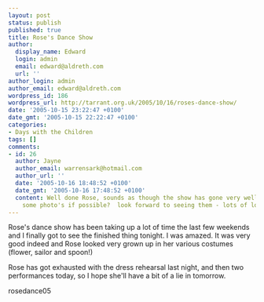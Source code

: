 ```yaml
---
layout: post
status: publish
published: true
title: Rose's Dance Show
author:
  display_name: Edward
  login: admin
  email: edward@aldreth.com
  url: ''
author_login: admin
author_email: edward@aldreth.com
wordpress_id: 186
wordpress_url: http://tarrant.org.uk/2005/10/16/roses-dance-show/
date: '2005-10-15 23:22:47 +0100'
date_gmt: '2005-10-15 22:22:47 +0100'
categories:
- Days with the Children
tags: []
comments:
- id: 26
  author: Jayne
  author_email: warrensark@hotmail.com
  author_url: ''
  date: '2005-10-16 18:48:52 +0100'
  date_gmt: '2005-10-16 17:48:52 +0100'
  content: Well done Rose, sounds as though the show has gone very well - can we have
    some photo's if possible?  look forward to seeing them - lots of love to you all
---
```


Rose\'s dance show has been taking up a lot of time the last few
weekends and I finally got to see the finished thing tonight. I was
amazed. It was very good indeed and Rose looked very grown up in her
various costumes (flower, sailor and spoon!)

Rose has got exhausted with the dress rehearsal last night, and then two
performances today, so I hope she\'ll have a bit of a lie in tomorrow.

<wpg2>rosedance05</wpg2>

